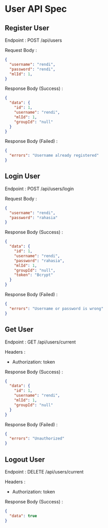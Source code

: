 # User API Spec

## Register User

Endpoint : POST /api/users

Request Body :

```json
{
  "username": "rendi",
  "password": "rendi",
  "mlId": 1,
}
```

Response Body (Success) :

```json
{
  "data": {
    "id": 1,
    "username": "rendi",
    "mlId": 1,
    "groupId": "null"
  }
}
```

Response Body (Failed) :

```json
{
  "errors": "Username already registered"
}
```

## Login User

Endpoint : POST /api/users/login

Request Body :

```json
{
  "username": "rendi",
  "password": "rahasia"
}
```

Response Body (Success) :

```json
{
  "data": {
    "id": 1,
    "username": "rendi",
    "password": "rahasia",
    "mlId": 1,
    "groupId": "null",
    "token": "Bcrypt"
  }
}
```

Response Body (Failed) :

```json
{
  "errors": "Username or password is wrong"
}
```

## Get User

Endpoint : GET /api/users/current

Headers :

- Authorization: token

Response Body (Success) :

```json
{
  "data": {
    "id": 1,
    "username": "rendi",
    "mlId": 1,
    "groupId": "null"
  }
}
```

Response Body (Failed) :

```json
{
  "errors": "Unauthorized"
}
```

## Logout User

Endpoint : DELETE /api/users/current

Headers :

- Authorization: token

Response Body (Success) :

```json
{
  "data": true
}
```
